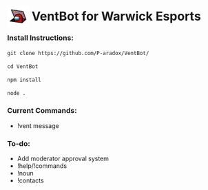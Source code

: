 # <img style='position: relative; top: 15px' src="logo.png" alt="VentBot icon" width="50"/> VentBot for Warwick Esports


### Install Instructions:
`git clone https://github.com/P-aradox/VentBot/`

`cd VentBot`

`npm install`

`node .`


### Current Commands:
- !vent message

### To-do:
- Add moderator approval system
- !help/!commands
- !noun
- !contacts
